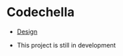 # Codechella

 - <a href="https://www.figma.com/file/RLE1AW5AbCiHArmJCgbUQX/CodeChella-%7C-Challenge-I---Front-end-2023-(Copy)?type=design&node-id=48-205&mode=design&t=OeUdKR66I9QblCiv-0" >Design</a>
* This project is still in development
